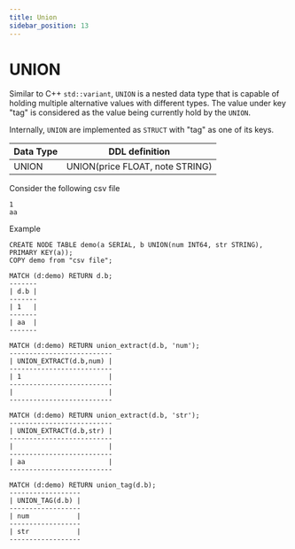 ```yaml
---
title: Union
sidebar_position: 13
---
```


# UNION

Similar to C++ `std::variant`, `UNION` is a nested data type that is capable of holding multiple alternative values with different types. The value under key "tag" is considered as the value being currently hold by the `UNION`.

Internally, `UNION` are implemented as `STRUCT` with "tag" as one of its keys.

| Data Type | DDL definition
| --- | --- | 
| UNION | UNION(price FLOAT, note STRING) | 

Consider the following csv file
```
1
aa
```

Example
```
CREATE NODE TABLE demo(a SERIAL, b UNION(num INT64, str STRING), PRIMARY KEY(a));
COPY demo from "csv file";

MATCH (d:demo) RETURN d.b;
-------
| d.b |
-------
| 1   |
-------
| aa  |
-------

MATCH (d:demo) RETURN union_extract(d.b, 'num');
--------------------------
| UNION_EXTRACT(d.b,num) |
--------------------------
| 1                      |
--------------------------
|                        |
--------------------------

MATCH (d:demo) RETURN union_extract(d.b, 'str');
--------------------------
| UNION_EXTRACT(d.b,str) |
--------------------------
|                        |
--------------------------
| aa                     |
--------------------------

MATCH (d:demo) RETURN union_tag(d.b);
------------------
| UNION_TAG(d.b) |
------------------
| num            |
------------------
| str            |
------------------
```
